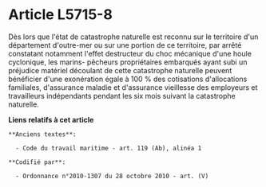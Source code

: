 # Article L5715-8

Dès lors que l'état de catastrophe naturelle est reconnu sur le territoire d'un département d'outre-mer ou sur une portion de
ce territoire, par arrêté constatant notamment l'effet destructeur du choc mécanique d'une houle cyclonique, les marins-
pêcheurs propriétaires embarqués ayant subi un préjudice matériel découlant de cette catastrophe naturelle peuvent bénéficier
d'une exonération égale à 100 % des cotisations d'allocations familiales, d'assurance maladie et d'assurance vieillesse des
employeurs et travailleurs indépendants pendant les six mois suivant la catastrophe naturelle.

**Liens relatifs à cet article**

	**Anciens textes**:

	  - Code du travail maritime - art. 119 (Ab), alinéa 1

	**Codifié par**:

	  - Ordonnance n°2010-1307 du 28 octobre 2010 - art. (V)
